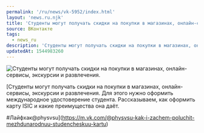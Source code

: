 ```yaml
---
permalink: '/ru/news/vk-5952/index.html'
layout: 'news.ru.njk'
title: 'Студенты могут получать скидки на покупки в магазинах, онлайн-сервисы, экскурсии и развлечения.'
source: ВКонтакте
tags:
  - news_ru
description: 'Студенты могут получать скидки на покупки в магазинах, онлайн-сервисы, экскурсии и развлечения.'
updatedAt: 1544983260
---
```

![Студенты могут получать скидки на покупки в магазинах, онлайн-сервисы, экскурсии и развлечения.](https://sun9-18.userapi.com/impf/c850232/v850232238/9471b/ZPizlvpUuC8.jpg?size=1024x683&quality=96&proxy=1&sign=d43991e91e526941ac2800198d9505cb&c_uniq_tag=Nu_GFpCL3PIj6TCxaNAQbcw6UNsBpZOg-QWTvR8LeZY&type=album)

[Студенты могут получать скидки на покупки в магазинах, онлайн-сервисы, экскурсии и развлечения. Для этого нужно оформить международное удостоверение студента. Рассказываем, как оформить карту ISIC и какие преимущества она даёт.

#Лайфхак@physvsu](https://m.vk.com/@physvsu-kak-i-zachem-poluchit-mezhdunarodnuu-studencheskuu-kartu)

